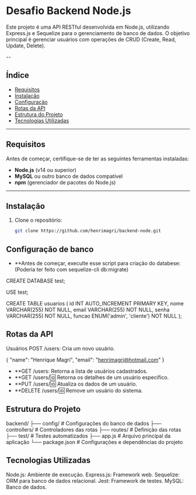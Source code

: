 # **Desafio Backend Node.js**

Este projeto é uma API RESTful desenvolvida em Node.js, utilizando Express.js e Sequelize para o gerenciamento de banco de dados. O objetivo principal é gerenciar usuários com operações de CRUD (Create, Read, Update, Delete).

--

## **Índice**
- [Requisitos](#requisitos)
- [Instalação](#instalação)
- [Configuração](#Configuração_de_banco)
- [Rotas da API](#rotas-da-api)
- [Estrutura do Projeto](#estrutura-do-projeto)
- [Tecnologias Utilizadas](#tecnologias-utilizadas)

---

## **Requisitos**

Antes de começar, certifique-se de ter as seguintes ferramentas instaladas:
- **Node.js** (v14 ou superior)
- **MySQL** ou outro banco de dados compatível
- **npm** (gerenciador de pacotes do Node.js)

---

## **Instalação**

1. Clone o repositório:
   ```bash
   git clone https://github.com/henrimagri/backend-node.git


## **Configuração de banco**

- **Antes de começar, execulte esse script para criação do databese:
(Poderia ter feito com sequelize-cli db:migrate)

CREATE DATABASE test;

USE test;

CREATE TABLE usuarios (
    id INT AUTO_INCREMENT PRIMARY KEY,
    nome VARCHAR(255) NOT NULL,
    email VARCHAR(255) NOT NULL,
    senha VARCHAR(255) NOT NULL,
    funcao ENUM('admin', 'cliente') NOT NULL
);

## **Rotas da API**

Usuários
POST /users: Cria um novo usuário.

{
  "name": "Henrique Magri",
  "email": "henrimagri@hotmail.com"
}

- **GET /users: Retorna a lista de usuários cadastrados.
- **GET /users/:id: Retorna os detalhes de um usuário específico.
- **PUT /users/:id: Atualiza os dados de um usuário.
- **DELETE /users/:id: Remove um usuário do sistema.


## **Estrutura do Projeto**
backend/
├── config/         # Configurações do banco de dados
├── controllers/    # Controladores das rotas
├── routes/         # Definição das rotas
├── test/           # Testes automatizados
├── app.js          # Arquivo principal da aplicação
└── package.json    # Configurações e dependências do projeto


## **Tecnologias Utilizadas**
Node.js: Ambiente de execução.
Express.js: Framework web.
Sequelize: ORM para banco de dados relacional.
Jest: Framework de testes.
MySQL: Banco de dados.


